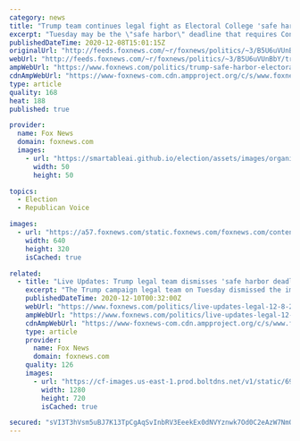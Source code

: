 ```yaml
---
category: news
title: "Trump team continues legal fight as Electoral College 'safe harbor' deadline arrives"
excerpt: "Tuesday may be the \"safe harbor\" deadline that requires Congress to accept states' certified election results, but the Trump campaign legal team says they're going to keep fighting."
publishedDateTime: 2020-12-08T15:01:15Z
originalUrl: "http://feeds.foxnews.com/~r/foxnews/politics/~3/B5U6uVUnBbY/trump-safe-harbor-electoral-college-legal-fight"
webUrl: "http://feeds.foxnews.com/~r/foxnews/politics/~3/B5U6uVUnBbY/trump-safe-harbor-electoral-college-legal-fight"
ampWebUrl: "https://www.foxnews.com/politics/trump-safe-harbor-electoral-college-legal-fight.amp"
cdnAmpWebUrl: "https://www-foxnews-com.cdn.ampproject.org/c/s/www.foxnews.com/politics/trump-safe-harbor-electoral-college-legal-fight.amp"
type: article
quality: 168
heat: 188
published: true

provider:
  name: Fox News
  domain: foxnews.com
  images:
    - url: "https://smartableai.github.io/election/assets/images/organizations/foxnews.com-50x50.jpg"
      width: 50
      height: 50

topics:
  - Election
  - Republican Voice

images:
  - url: "https://a57.foxnews.com/static.foxnews.com/foxnews.com/content/uploads/2020/11/640/320/AP20330650216357.jpg?ve=1&tl=1"
    width: 640
    height: 320
    isCached: true

related:
  - title: "Live Updates: Trump legal team dismisses 'safe harbor deadline,' pledge to continue fight"
    excerpt: "The Trump campaign legal team on Tuesday dismissed the importance of the \"safe harbor deadline\" and indicated they intend to keep going with their legal fight of the election results."
    publishedDateTime: 2020-12-10T00:32:00Z
    webUrl: "https://www.foxnews.com/politics/live-updates-legal-12-8-2020"
    ampWebUrl: "https://www.foxnews.com/politics/live-updates-legal-12-8-2020.amp"
    cdnAmpWebUrl: "https://www-foxnews-com.cdn.ampproject.org/c/s/www.foxnews.com/politics/live-updates-legal-12-8-2020.amp"
    type: article
    provider:
      name: Fox News
      domain: foxnews.com
    quality: 126
    images:
      - url: "https://cf-images.us-east-1.prod.boltdns.net/v1/static/694940094001/855b0975-a82d-44dd-9ee9-e16eee6933da/80778d32-d6f8-43fa-917e-4bfbf73968d2/1280x720/match/image.jpg"
        width: 1280
        height: 720
        isCached: true

secured: "sVI3T3hVsm5uBJ7K13TpCgAqSvInbRV3EeekEx0dNVYznwk7Od0C2eAzW7NmQUQhHYQ4EaIiGJomBLdJXghDGk/VpBBQEvIgxGcAjYOj/pY41YKFrFp9VuiLxikn3+nHJ4rQOXaIzGi0WDBfvnH9ydcCNQV9iEi1EnDV+BbAE+TZfOnDwzV3a7jWpQqR9q5GO4z1z+J1+LttknI3ZigRLMdsb08Uuf2fGMUGvR3FqsmgAPMqNZe46VrMHYu7cKJCoP7i4xG9Ms/OG6R7ZOn+hCaLaP9ixrvDk+CJzNgFieY4367go35+0fhB/iSbFbGYdhlm+o+BCELXpCw+2rW9DrNqCnpQs8rfyxBTLE0SFV0=;3hB1pAJqtg8qDSoalOmaMA=="
---
```


